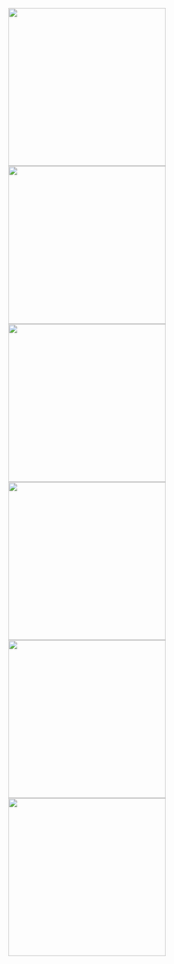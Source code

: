 <p>
  <img src = "https://github.com/user-attachments/assets/1e23d1ed-3105-4809-afb7-1ed7383aed3e"width = "320"/>
  <img src = "https://github.com/user-attachments/assets/fbe19053-508c-4913-bd77-1983e4157539" width = "320"/>
  <img src = "https://github.com/user-attachments/assets/83d49eed-9dd1-433e-ab04-17c0e45f4d98" width = "320"/>
  <img src = "https://github.com/user-attachments/assets/a8a3ac0a-401d-44b7-97fc-d0239f54b22b" width = "320"/>
  <img src = "https://github.com/user-attachments/assets/787e0486-fb18-4275-b089-783f17851b5c" width = "320"/>
  <img src = "https://github.com/user-attachments/assets/232b18c0-aa82-4c72-935f-120f049400b4" width = "320"/>
</p>
